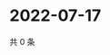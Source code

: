 # 2022-07-17

共 0 条

<!-- BEGIN WEIBO -->
<!-- 最后更新时间 Sun Jul 17 2022 18:00:38 GMT+0800 (China Standard Time) -->

<!-- END WEIBO -->
